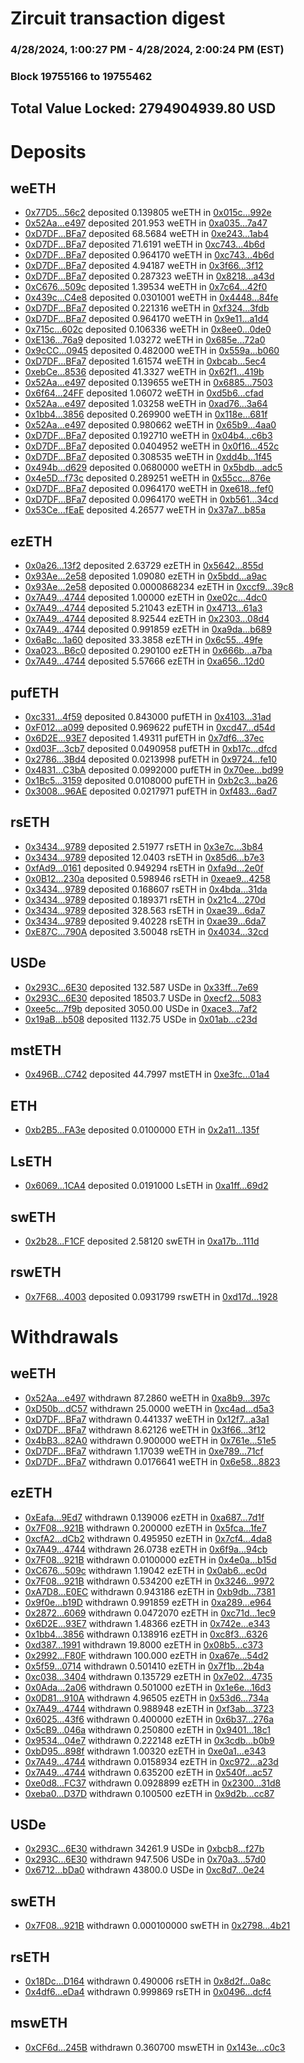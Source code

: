 # Zircuit transaction digest
### 4/28/2024, 1:00:27 PM - 4/28/2024, 2:00:24 PM (EST)
### Block 19755166 to 19755462

## Total Value Locked: 2794904939.80 USD

# Deposits
## weETH
- [0x77D5...56c2](https://etherscan.io/address/0x77D5eC1a7978a1d54273E92a673Dc2259E7756c2) deposited 0.139805 weETH in [0x015c...992e](https://etherscan.io/tx/0x77D5eC1a7978a1d54273E92a673Dc2259E7756c2)
- [0x52Aa...e497](https://etherscan.io/address/0x52Aa899454998Be5b000Ad077a46Bbe360F4e497) deposited 201.953 weETH in [0xa035...7a47](https://etherscan.io/tx/0x52Aa899454998Be5b000Ad077a46Bbe360F4e497)
- [0xD7DF...BFa7](https://etherscan.io/address/0xD7DF7E085214743530afF339aFC420c7c720BFa7) deposited 68.5684 weETH in [0xe243...1ab4](https://etherscan.io/tx/0xD7DF7E085214743530afF339aFC420c7c720BFa7)
- [0xD7DF...BFa7](https://etherscan.io/address/0xD7DF7E085214743530afF339aFC420c7c720BFa7) deposited 71.6191 weETH in [0xc743...4b6d](https://etherscan.io/tx/0xD7DF7E085214743530afF339aFC420c7c720BFa7)
- [0xD7DF...BFa7](https://etherscan.io/address/0xD7DF7E085214743530afF339aFC420c7c720BFa7) deposited 0.964170 weETH in [0xc743...4b6d](https://etherscan.io/tx/0xD7DF7E085214743530afF339aFC420c7c720BFa7)
- [0xD7DF...BFa7](https://etherscan.io/address/0xD7DF7E085214743530afF339aFC420c7c720BFa7) deposited 4.94187 weETH in [0x3f66...3f12](https://etherscan.io/tx/0xD7DF7E085214743530afF339aFC420c7c720BFa7)
- [0xD7DF...BFa7](https://etherscan.io/address/0xD7DF7E085214743530afF339aFC420c7c720BFa7) deposited 0.287323 weETH in [0x8218...a43d](https://etherscan.io/tx/0xD7DF7E085214743530afF339aFC420c7c720BFa7)
- [0xC676...509c](https://etherscan.io/address/0xC676f784fD5af80528d1b493848C43960AC0509c) deposited 1.39534 weETH in [0x7c64...42f0](https://etherscan.io/tx/0xC676f784fD5af80528d1b493848C43960AC0509c)
- [0x439c...C4e8](https://etherscan.io/address/0x439c46F45987382fEF2937D429CEc59A94e2C4e8) deposited 0.0301001 weETH in [0x4448...84fe](https://etherscan.io/tx/0x439c46F45987382fEF2937D429CEc59A94e2C4e8)
- [0xD7DF...BFa7](https://etherscan.io/address/0xD7DF7E085214743530afF339aFC420c7c720BFa7) deposited 0.221316 weETH in [0xf324...3fdb](https://etherscan.io/tx/0xD7DF7E085214743530afF339aFC420c7c720BFa7)
- [0xD7DF...BFa7](https://etherscan.io/address/0xD7DF7E085214743530afF339aFC420c7c720BFa7) deposited 0.964170 weETH in [0x9e11...a1d4](https://etherscan.io/tx/0xD7DF7E085214743530afF339aFC420c7c720BFa7)
- [0x715c...602c](https://etherscan.io/address/0x715c4C9Fe779a4C5aF48c01f639d82AefEf2602c) deposited 0.106336 weETH in [0x8ee0...0de0](https://etherscan.io/tx/0x715c4C9Fe779a4C5aF48c01f639d82AefEf2602c)
- [0xE136...76a9](https://etherscan.io/address/0xE136C0D0039aFAe187F022a5e2F37B8Bf5d176a9) deposited 1.03272 weETH in [0x685e...72a0](https://etherscan.io/tx/0xE136C0D0039aFAe187F022a5e2F37B8Bf5d176a9)
- [0x9cCC...0945](https://etherscan.io/address/0x9cCCb53427b94D4806Ba93419430AF3b35fb0945) deposited 0.482000 weETH in [0x559a...b060](https://etherscan.io/tx/0x9cCCb53427b94D4806Ba93419430AF3b35fb0945)
- [0xD7DF...BFa7](https://etherscan.io/address/0xD7DF7E085214743530afF339aFC420c7c720BFa7) deposited 1.61574 weETH in [0xbcab...5ec4](https://etherscan.io/tx/0xD7DF7E085214743530afF339aFC420c7c720BFa7)
- [0xebCe...8536](https://etherscan.io/address/0xebCe320f4aBE50E5458Bc11179A50e0eb0078536) deposited 41.3327 weETH in [0x62f1...419b](https://etherscan.io/tx/0xebCe320f4aBE50E5458Bc11179A50e0eb0078536)
- [0x52Aa...e497](https://etherscan.io/address/0x52Aa899454998Be5b000Ad077a46Bbe360F4e497) deposited 0.139655 weETH in [0x6885...7503](https://etherscan.io/tx/0x52Aa899454998Be5b000Ad077a46Bbe360F4e497)
- [0x6f64...24FF](https://etherscan.io/address/0x6f644D1d3E5Bec19a67021a604aB151CBCc824FF) deposited 1.06072 weETH in [0xd5b6...cfad](https://etherscan.io/tx/0x6f644D1d3E5Bec19a67021a604aB151CBCc824FF)
- [0x52Aa...e497](https://etherscan.io/address/0x52Aa899454998Be5b000Ad077a46Bbe360F4e497) deposited 1.03258 weETH in [0xad76...3a64](https://etherscan.io/tx/0x52Aa899454998Be5b000Ad077a46Bbe360F4e497)
- [0x1bb4...3856](https://etherscan.io/address/0x1bb40F9a58f9baDC116Cc487D5E42F2Dcc873856) deposited 0.269900 weETH in [0x118e...681f](https://etherscan.io/tx/0x1bb40F9a58f9baDC116Cc487D5E42F2Dcc873856)
- [0x52Aa...e497](https://etherscan.io/address/0x52Aa899454998Be5b000Ad077a46Bbe360F4e497) deposited 0.980662 weETH in [0x65b9...4aa0](https://etherscan.io/tx/0x52Aa899454998Be5b000Ad077a46Bbe360F4e497)
- [0xD7DF...BFa7](https://etherscan.io/address/0xD7DF7E085214743530afF339aFC420c7c720BFa7) deposited 0.192710 weETH in [0x04b4...c6b3](https://etherscan.io/tx/0xD7DF7E085214743530afF339aFC420c7c720BFa7)
- [0xD7DF...BFa7](https://etherscan.io/address/0xD7DF7E085214743530afF339aFC420c7c720BFa7) deposited 0.0404952 weETH in [0x0f16...452c](https://etherscan.io/tx/0xD7DF7E085214743530afF339aFC420c7c720BFa7)
- [0xD7DF...BFa7](https://etherscan.io/address/0xD7DF7E085214743530afF339aFC420c7c720BFa7) deposited 0.308535 weETH in [0xdd4b...1f45](https://etherscan.io/tx/0xD7DF7E085214743530afF339aFC420c7c720BFa7)
- [0x494b...d629](https://etherscan.io/address/0x494b30993e033d35367ED6cBe6F3857B28C3d629) deposited 0.0680000 weETH in [0x5bdb...adc5](https://etherscan.io/tx/0x494b30993e033d35367ED6cBe6F3857B28C3d629)
- [0x4e5D...f73c](https://etherscan.io/address/0x4e5D1aB498d1b794CAd8Ee962D7715cB11F3f73c) deposited 0.289251 weETH in [0x55cc...876e](https://etherscan.io/tx/0x4e5D1aB498d1b794CAd8Ee962D7715cB11F3f73c)
- [0xD7DF...BFa7](https://etherscan.io/address/0xD7DF7E085214743530afF339aFC420c7c720BFa7) deposited 0.0964170 weETH in [0xe618...fef0](https://etherscan.io/tx/0xD7DF7E085214743530afF339aFC420c7c720BFa7)
- [0xD7DF...BFa7](https://etherscan.io/address/0xD7DF7E085214743530afF339aFC420c7c720BFa7) deposited 0.0964170 weETH in [0xb561...34cd](https://etherscan.io/tx/0xD7DF7E085214743530afF339aFC420c7c720BFa7)
- [0x53Ce...fEaE](https://etherscan.io/address/0x53CeA486bBD310B251B7B8A3CCB618199879fEaE) deposited 4.26577 weETH in [0x37a7...b85a](https://etherscan.io/tx/0x53CeA486bBD310B251B7B8A3CCB618199879fEaE)
## ezETH
- [0x0a26...13f2](https://etherscan.io/address/0x0a26b2073D9Dc4A6E48b68E939c8fa25E54C13f2) deposited 2.63729 ezETH in [0x5642...855d](https://etherscan.io/tx/0x0a26b2073D9Dc4A6E48b68E939c8fa25E54C13f2)
- [0x93Ae...2e58](https://etherscan.io/address/0x93Ae861a418bd2B9F7e21C382184cAe58F112e58) deposited 1.09080 ezETH in [0x5bdd...a9ac](https://etherscan.io/tx/0x93Ae861a418bd2B9F7e21C382184cAe58F112e58)
- [0x93Ae...2e58](https://etherscan.io/address/0x93Ae861a418bd2B9F7e21C382184cAe58F112e58) deposited 0.0000868234 ezETH in [0xccf9...39c8](https://etherscan.io/tx/0x93Ae861a418bd2B9F7e21C382184cAe58F112e58)
- [0x7A49...4744](https://etherscan.io/address/0x7A493Be5c2ce014cD049Bf178a1ac0Db1B434744) deposited 1.00000 ezETH in [0xe02c...4dc0](https://etherscan.io/tx/0x7A493Be5c2ce014cD049Bf178a1ac0Db1B434744)
- [0x7A49...4744](https://etherscan.io/address/0x7A493Be5c2ce014cD049Bf178a1ac0Db1B434744) deposited 5.21043 ezETH in [0x4713...61a3](https://etherscan.io/tx/0x7A493Be5c2ce014cD049Bf178a1ac0Db1B434744)
- [0x7A49...4744](https://etherscan.io/address/0x7A493Be5c2ce014cD049Bf178a1ac0Db1B434744) deposited 8.92544 ezETH in [0x2303...08d4](https://etherscan.io/tx/0x7A493Be5c2ce014cD049Bf178a1ac0Db1B434744)
- [0x7A49...4744](https://etherscan.io/address/0x7A493Be5c2ce014cD049Bf178a1ac0Db1B434744) deposited 0.991859 ezETH in [0xa9da...b689](https://etherscan.io/tx/0x7A493Be5c2ce014cD049Bf178a1ac0Db1B434744)
- [0x6aBc...1a60](https://etherscan.io/address/0x6aBc3beD9d7A4C45FA58E676cF0af26D30901a60) deposited 33.3858 ezETH in [0x6c55...49fe](https://etherscan.io/tx/0x6aBc3beD9d7A4C45FA58E676cF0af26D30901a60)
- [0xa023...B6c0](https://etherscan.io/address/0xa02381541E0114b9cBDbDa66354daAeD164DB6c0) deposited 0.290100 ezETH in [0x666b...a7ba](https://etherscan.io/tx/0xa02381541E0114b9cBDbDa66354daAeD164DB6c0)
- [0x7A49...4744](https://etherscan.io/address/0x7A493Be5c2ce014cD049Bf178a1ac0Db1B434744) deposited 5.57666 ezETH in [0xa656...12d0](https://etherscan.io/tx/0x7A493Be5c2ce014cD049Bf178a1ac0Db1B434744)
## pufETH
- [0xc331...4f59](https://etherscan.io/address/0xc331BA41f1A303268ADdEa0B5826Ee72f41B4f59) deposited 0.843000 pufETH in [0x4103...31ad](https://etherscan.io/tx/0xc331BA41f1A303268ADdEa0B5826Ee72f41B4f59)
- [0xF012...a099](https://etherscan.io/address/0xF01232B5DC3b9c91Ea30cE2243e2FaA4625Fa099) deposited 0.969622 pufETH in [0xcd47...d54d](https://etherscan.io/tx/0xF01232B5DC3b9c91Ea30cE2243e2FaA4625Fa099)
- [0x6D2E...93E7](https://etherscan.io/address/0x6D2ED5CDeb51d01DAff6Bf2048569c9b18Ac93E7) deposited 1.49311 pufETH in [0x7df6...37ec](https://etherscan.io/tx/0x6D2ED5CDeb51d01DAff6Bf2048569c9b18Ac93E7)
- [0xd03F...3cb7](https://etherscan.io/address/0xd03Fe7D1B8356F6A7DA1f7A3C42056c9772d3cb7) deposited 0.0490958 pufETH in [0xb17c...dfcd](https://etherscan.io/tx/0xd03Fe7D1B8356F6A7DA1f7A3C42056c9772d3cb7)
- [0x2786...3Bd4](https://etherscan.io/address/0x2786112098ffDbB5Da75352C7403c97a41793Bd4) deposited 0.0213998 pufETH in [0x9724...fe10](https://etherscan.io/tx/0x2786112098ffDbB5Da75352C7403c97a41793Bd4)
- [0x4831...C3bA](https://etherscan.io/address/0x4831B68c872A7b8B320Fe7BC9C27b191F646C3bA) deposited 0.0992000 pufETH in [0x70ee...bd99](https://etherscan.io/tx/0x4831B68c872A7b8B320Fe7BC9C27b191F646C3bA)
- [0x1Bc5...3159](https://etherscan.io/address/0x1Bc525b2a7cfE3E93d0B426779b42087e69b3159) deposited 0.0108000 pufETH in [0xb2c3...ba26](https://etherscan.io/tx/0x1Bc525b2a7cfE3E93d0B426779b42087e69b3159)
- [0x3008...96AE](https://etherscan.io/address/0x300871C1c6024F8F9a7Afe3Bf22f3D538c8b96AE) deposited 0.0217971 pufETH in [0xf483...6ad7](https://etherscan.io/tx/0x300871C1c6024F8F9a7Afe3Bf22f3D538c8b96AE)
## rsETH
- [0x3434...9789](https://etherscan.io/address/0x34349c5569e7B846c3558961552D2202760A9789) deposited 2.51977 rsETH in [0x3e7c...3b84](https://etherscan.io/tx/0x34349c5569e7B846c3558961552D2202760A9789)
- [0x3434...9789](https://etherscan.io/address/0x34349c5569e7B846c3558961552D2202760A9789) deposited 12.0403 rsETH in [0x85d6...b7e3](https://etherscan.io/tx/0x34349c5569e7B846c3558961552D2202760A9789)
- [0xfAd9...0161](https://etherscan.io/address/0xfAd923f1dE602de73115Af2667FC1d2771B80161) deposited 0.949294 rsETH in [0xfa9d...2e0f](https://etherscan.io/tx/0xfAd923f1dE602de73115Af2667FC1d2771B80161)
- [0x0B12...230a](https://etherscan.io/address/0x0B12181B69371DBc6F234f7BfEBccDf825c8230a) deposited 0.598946 rsETH in [0xeae9...4258](https://etherscan.io/tx/0x0B12181B69371DBc6F234f7BfEBccDf825c8230a)
- [0x3434...9789](https://etherscan.io/address/0x34349c5569e7B846c3558961552D2202760A9789) deposited 0.168607 rsETH in [0x4bda...31da](https://etherscan.io/tx/0x34349c5569e7B846c3558961552D2202760A9789)
- [0x3434...9789](https://etherscan.io/address/0x34349c5569e7B846c3558961552D2202760A9789) deposited 0.189371 rsETH in [0x21c4...270d](https://etherscan.io/tx/0x34349c5569e7B846c3558961552D2202760A9789)
- [0x3434...9789](https://etherscan.io/address/0x34349c5569e7B846c3558961552D2202760A9789) deposited 328.563 rsETH in [0xae39...6da7](https://etherscan.io/tx/0x34349c5569e7B846c3558961552D2202760A9789)
- [0x3434...9789](https://etherscan.io/address/0x34349c5569e7B846c3558961552D2202760A9789) deposited 9.40228 rsETH in [0xae39...6da7](https://etherscan.io/tx/0x34349c5569e7B846c3558961552D2202760A9789)
- [0xE87C...790A](https://etherscan.io/address/0xE87C6f39881D5bF51Cf46d3Dc7E1c1731C2f790A) deposited 3.50048 rsETH in [0x4034...32cd](https://etherscan.io/tx/0xE87C6f39881D5bF51Cf46d3Dc7E1c1731C2f790A)
## USDe
- [0x293C...6E30](https://etherscan.io/address/0x293C6937D8D82e05B01335F7B33FBA0c8e256E30) deposited 132.587 USDe in [0x33ff...7e69](https://etherscan.io/tx/0x293C6937D8D82e05B01335F7B33FBA0c8e256E30)
- [0x293C...6E30](https://etherscan.io/address/0x293C6937D8D82e05B01335F7B33FBA0c8e256E30) deposited 18503.7 USDe in [0xecf2...5083](https://etherscan.io/tx/0x293C6937D8D82e05B01335F7B33FBA0c8e256E30)
- [0xee5c...7f9b](https://etherscan.io/address/0xee5c6702FD42a73C400fF3efE040d80777407f9b) deposited 3050.00 USDe in [0xace3...7af2](https://etherscan.io/tx/0xee5c6702FD42a73C400fF3efE040d80777407f9b)
- [0x19aB...b508](https://etherscan.io/address/0x19aBF35c71adF2a81933E81CD7662b6a1033b508) deposited 1132.75 USDe in [0x01ab...c23d](https://etherscan.io/tx/0x19aBF35c71adF2a81933E81CD7662b6a1033b508)
## mstETH
- [0x496B...C742](https://etherscan.io/address/0x496B34DbB3ED71F78406b8c5902bb8b09d55C742) deposited 44.7997 mstETH in [0xe3fc...01a4](https://etherscan.io/tx/0x496B34DbB3ED71F78406b8c5902bb8b09d55C742)
## ETH
- [0xb2B5...FA3e](https://etherscan.io/address/0xb2B5898dBDF83F759313140e728E391C47aCFA3e) deposited 0.0100000 ETH in [0x2a11...135f](https://etherscan.io/tx/0xb2B5898dBDF83F759313140e728E391C47aCFA3e)
## LsETH
- [0x6069...1CA4](https://etherscan.io/address/0x6069fCaF745500B91EC0Def05774649c1Eab1CA4) deposited 0.0191000 LsETH in [0xa1ff...69d2](https://etherscan.io/tx/0x6069fCaF745500B91EC0Def05774649c1Eab1CA4)
## swETH
- [0x2b28...F1CF](https://etherscan.io/address/0x2b28fE276e97F4467c0D7004162BB1812eCbF1CF) deposited 2.58120 swETH in [0xa17b...111d](https://etherscan.io/tx/0x2b28fE276e97F4467c0D7004162BB1812eCbF1CF)
## rswETH
- [0x7F68...4003](https://etherscan.io/address/0x7F68b13fC8c6436669B900400Acaa16A49BE4003) deposited 0.0931799 rswETH in [0xd17d...1928](https://etherscan.io/tx/0x7F68b13fC8c6436669B900400Acaa16A49BE4003)
# Withdrawals
## weETH
- [0x52Aa...e497](https://etherscan.io/address/0x52Aa899454998Be5b000Ad077a46Bbe360F4e497) withdrawn 87.2860 weETH in [0xa8b9...397c](https://etherscan.io/tx/0x52Aa899454998Be5b000Ad077a46Bbe360F4e497)
- [0xD50b...dC57](https://etherscan.io/address/0xD50b7fF3Bd9D05033486382D5cE5eb150f0DdC57) withdrawn 25.0000 weETH in [0xc4ad...d5a3](https://etherscan.io/tx/0xD50b7fF3Bd9D05033486382D5cE5eb150f0DdC57)
- [0xD7DF...BFa7](https://etherscan.io/address/0xD7DF7E085214743530afF339aFC420c7c720BFa7) withdrawn 0.441337 weETH in [0x12f7...a3a1](https://etherscan.io/tx/0xD7DF7E085214743530afF339aFC420c7c720BFa7)
- [0xD7DF...BFa7](https://etherscan.io/address/0xD7DF7E085214743530afF339aFC420c7c720BFa7) withdrawn 8.62126 weETH in [0x3f66...3f12](https://etherscan.io/tx/0xD7DF7E085214743530afF339aFC420c7c720BFa7)
- [0x4bB3...82A0](https://etherscan.io/address/0x4bB36BeB6cc4b487dfFBff987E36517DbB6182A0) withdrawn 0.900000 weETH in [0x761e...51e5](https://etherscan.io/tx/0x4bB36BeB6cc4b487dfFBff987E36517DbB6182A0)
- [0xD7DF...BFa7](https://etherscan.io/address/0xD7DF7E085214743530afF339aFC420c7c720BFa7) withdrawn 1.17039 weETH in [0xe789...71cf](https://etherscan.io/tx/0xD7DF7E085214743530afF339aFC420c7c720BFa7)
- [0xD7DF...BFa7](https://etherscan.io/address/0xD7DF7E085214743530afF339aFC420c7c720BFa7) withdrawn 0.0176641 weETH in [0x6e58...8823](https://etherscan.io/tx/0xD7DF7E085214743530afF339aFC420c7c720BFa7)
## ezETH
- [0xEafa...9Ed7](https://etherscan.io/address/0xEafaEF9D5CdB805dd9Ac7169b8b2372A1F029Ed7) withdrawn 0.139006 ezETH in [0xa687...7d1f](https://etherscan.io/tx/0xEafaEF9D5CdB805dd9Ac7169b8b2372A1F029Ed7)
- [0x7F08...921B](https://etherscan.io/address/0x7F088925257cCCB615a63612e52EbBF9a01E921B) withdrawn 0.200000 ezETH in [0x5fca...1fe7](https://etherscan.io/tx/0x7F088925257cCCB615a63612e52EbBF9a01E921B)
- [0xcfA2...dCb2](https://etherscan.io/address/0xcfA271EDa48d4e7304880fa6cC8E0413649adCb2) withdrawn 0.495950 ezETH in [0x7cf4...4da8](https://etherscan.io/tx/0xcfA271EDa48d4e7304880fa6cC8E0413649adCb2)
- [0x7A49...4744](https://etherscan.io/address/0x7A493Be5c2ce014cD049Bf178a1ac0Db1B434744) withdrawn 26.0738 ezETH in [0x6f9a...94cb](https://etherscan.io/tx/0x7A493Be5c2ce014cD049Bf178a1ac0Db1B434744)
- [0x7F08...921B](https://etherscan.io/address/0x7F088925257cCCB615a63612e52EbBF9a01E921B) withdrawn 0.0100000 ezETH in [0x4e0a...b15d](https://etherscan.io/tx/0x7F088925257cCCB615a63612e52EbBF9a01E921B)
- [0xC676...509c](https://etherscan.io/address/0xC676f784fD5af80528d1b493848C43960AC0509c) withdrawn 1.19042 ezETH in [0x0ab6...ec0d](https://etherscan.io/tx/0xC676f784fD5af80528d1b493848C43960AC0509c)
- [0x7F08...921B](https://etherscan.io/address/0x7F088925257cCCB615a63612e52EbBF9a01E921B) withdrawn 0.534200 ezETH in [0x3246...9972](https://etherscan.io/tx/0x7F088925257cCCB615a63612e52EbBF9a01E921B)
- [0xA7D8...E0EC](https://etherscan.io/address/0xA7D83d50ddd1f520181a0206aFFD609E68E3E0EC) withdrawn 0.943186 ezETH in [0xb9db...7381](https://etherscan.io/tx/0xA7D83d50ddd1f520181a0206aFFD609E68E3E0EC)
- [0x9f0e...b19D](https://etherscan.io/address/0x9f0e63dD6234c6769a6d61449391254dC741b19D) withdrawn 0.991859 ezETH in [0xa289...e964](https://etherscan.io/tx/0x9f0e63dD6234c6769a6d61449391254dC741b19D)
- [0x2872...6069](https://etherscan.io/address/0x2872D8479323E769B40be808FC2E3Bccf7D36069) withdrawn 0.0472070 ezETH in [0xc71d...1ec9](https://etherscan.io/tx/0x2872D8479323E769B40be808FC2E3Bccf7D36069)
- [0x6D2E...93E7](https://etherscan.io/address/0x6D2ED5CDeb51d01DAff6Bf2048569c9b18Ac93E7) withdrawn 1.48366 ezETH in [0x742e...e343](https://etherscan.io/tx/0x6D2ED5CDeb51d01DAff6Bf2048569c9b18Ac93E7)
- [0x1bb4...3856](https://etherscan.io/address/0x1bb40F9a58f9baDC116Cc487D5E42F2Dcc873856) withdrawn 0.138916 ezETH in [0xc8f3...6326](https://etherscan.io/tx/0x1bb40F9a58f9baDC116Cc487D5E42F2Dcc873856)
- [0xd387...1991](https://etherscan.io/address/0xd38700BA2d53a3e9B48D0EEF0c19A513ae591991) withdrawn 19.8000 ezETH in [0x08b5...c373](https://etherscan.io/tx/0xd38700BA2d53a3e9B48D0EEF0c19A513ae591991)
- [0x2992...F80F](https://etherscan.io/address/0x299293F73756812ebC7789F4c368f9f9Ccd3F80F) withdrawn 100.000 ezETH in [0xa67e...54d2](https://etherscan.io/tx/0x299293F73756812ebC7789F4c368f9f9Ccd3F80F)
- [0x5f59...0714](https://etherscan.io/address/0x5f5944104192242992420c3f1291822b82800714) withdrawn 0.501410 ezETH in [0x7f1b...2b4a](https://etherscan.io/tx/0x5f5944104192242992420c3f1291822b82800714)
- [0xc038...3404](https://etherscan.io/address/0xc03891D55220ce677c2Bf09b74251a534dd93404) withdrawn 0.135729 ezETH in [0x7e02...4735](https://etherscan.io/tx/0xc03891D55220ce677c2Bf09b74251a534dd93404)
- [0x0Ada...2a06](https://etherscan.io/address/0x0Ada32f4f7bE8dFC1dAEf23d996f553D6f042a06) withdrawn 0.501000 ezETH in [0x1e6e...16d3](https://etherscan.io/tx/0x0Ada32f4f7bE8dFC1dAEf23d996f553D6f042a06)
- [0x0D81...910A](https://etherscan.io/address/0x0D81A04416Df8A335aB4856d55D238373458910A) withdrawn 4.96505 ezETH in [0x53d6...734a](https://etherscan.io/tx/0x0D81A04416Df8A335aB4856d55D238373458910A)
- [0x7A49...4744](https://etherscan.io/address/0x7A493Be5c2ce014cD049Bf178a1ac0Db1B434744) withdrawn 0.988948 ezETH in [0xf3ab...3723](https://etherscan.io/tx/0x7A493Be5c2ce014cD049Bf178a1ac0Db1B434744)
- [0x6025...43f6](https://etherscan.io/address/0x6025Df6E040912be9244720d99b5B4aDE23043f6) withdrawn 0.400000 ezETH in [0x6b37...276a](https://etherscan.io/tx/0x6025Df6E040912be9244720d99b5B4aDE23043f6)
- [0x5cB9...046a](https://etherscan.io/address/0x5cB9FD98520366477a0b8BbaEb7524609343046a) withdrawn 0.250800 ezETH in [0x9401...18c1](https://etherscan.io/tx/0x5cB9FD98520366477a0b8BbaEb7524609343046a)
- [0x9534...04e7](https://etherscan.io/address/0x9534FE71aF63C0c63d73F71ED9Bef8D4BA0A04e7) withdrawn 0.222148 ezETH in [0x3cdb...b0b9](https://etherscan.io/tx/0x9534FE71aF63C0c63d73F71ED9Bef8D4BA0A04e7)
- [0xbD95...898f](https://etherscan.io/address/0xbD95b1D1E8EE0663BcBF1d8662f7156E7cE7898f) withdrawn 1.00320 ezETH in [0xe0a1...e343](https://etherscan.io/tx/0xbD95b1D1E8EE0663BcBF1d8662f7156E7cE7898f)
- [0x7A49...4744](https://etherscan.io/address/0x7A493Be5c2ce014cD049Bf178a1ac0Db1B434744) withdrawn 0.0158934 ezETH in [0xc972...a23d](https://etherscan.io/tx/0x7A493Be5c2ce014cD049Bf178a1ac0Db1B434744)
- [0x7A49...4744](https://etherscan.io/address/0x7A493Be5c2ce014cD049Bf178a1ac0Db1B434744) withdrawn 0.635200 ezETH in [0x540f...ac57](https://etherscan.io/tx/0x7A493Be5c2ce014cD049Bf178a1ac0Db1B434744)
- [0xe0d8...FC37](https://etherscan.io/address/0xe0d89506c652f165D15D2BeE90c44dEB7b29FC37) withdrawn 0.0928899 ezETH in [0x2300...31d8](https://etherscan.io/tx/0xe0d89506c652f165D15D2BeE90c44dEB7b29FC37)
- [0xeba0...D37D](https://etherscan.io/address/0xeba0A3ae2664510eE4AA86aba357a1E0B8abD37D) withdrawn 0.100500 ezETH in [0x9d2b...cc87](https://etherscan.io/tx/0xeba0A3ae2664510eE4AA86aba357a1E0B8abD37D)
## USDe
- [0x293C...6E30](https://etherscan.io/address/0x293C6937D8D82e05B01335F7B33FBA0c8e256E30) withdrawn 34261.9 USDe in [0xbcb8...f27b](https://etherscan.io/tx/0x293C6937D8D82e05B01335F7B33FBA0c8e256E30)
- [0x293C...6E30](https://etherscan.io/address/0x293C6937D8D82e05B01335F7B33FBA0c8e256E30) withdrawn 947.506 USDe in [0x70a3...57d0](https://etherscan.io/tx/0x293C6937D8D82e05B01335F7B33FBA0c8e256E30)
- [0x6712...bDa0](https://etherscan.io/address/0x6712B7F12D9D335A15b0CddeeE7A061ee522bDa0) withdrawn 43800.0 USDe in [0xc8d7...0e24](https://etherscan.io/tx/0x6712B7F12D9D335A15b0CddeeE7A061ee522bDa0)
## swETH
- [0x7F08...921B](https://etherscan.io/address/0x7F088925257cCCB615a63612e52EbBF9a01E921B) withdrawn 0.000100000 swETH in [0x2798...4b21](https://etherscan.io/tx/0x7F088925257cCCB615a63612e52EbBF9a01E921B)
## rsETH
- [0x18Dc...D164](https://etherscan.io/address/0x18Dce1e6D13dF4344d5dAAAd603Bc040182DD164) withdrawn 0.490006 rsETH in [0x8d2f...0a8c](https://etherscan.io/tx/0x18Dce1e6D13dF4344d5dAAAd603Bc040182DD164)
- [0x4df6...eDa4](https://etherscan.io/address/0x4df605926045ab016462ee6964Ebba2728f3eDa4) withdrawn 0.999869 rsETH in [0x0496...dcf4](https://etherscan.io/tx/0x4df605926045ab016462ee6964Ebba2728f3eDa4)
## mswETH
- [0xCF6d...245B](https://etherscan.io/address/0xCF6d035a35bb846696e9E3ED0d6583De861c245B) withdrawn 0.360700 mswETH in [0x143e...c0c3](https://etherscan.io/tx/0xCF6d035a35bb846696e9E3ED0d6583De861c245B)
